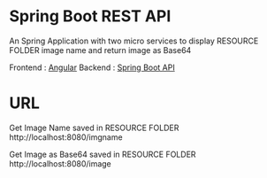 # Spring Boot REST API
An Spring Application with two micro services to display RESOURCE FOLDER image name and return image as Base64 

Frontend : [Angular](https://github.com/manukmsv/angularapi)
Backend  : [Spring Boot API](https://github.com/manukmsv/springbootapi)

# URL
Get Image Name saved in RESOURCE FOLDER
http://localhost:8080/imgname

Get Image as Base64 saved in RESOURCE FOLDER
http://localhost:8080/image
